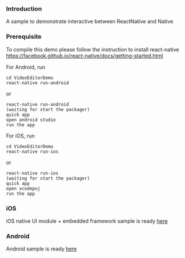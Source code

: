 ### Introduction
A sample to demonstrate interactive between ReactNative and Native

### Prerequisite
To compile this demo please follow the instruction to install react-native  
https://facebook.github.io/react-native/docs/getting-started.html

For Android, run  
```
cd VideoEditorDemo  
react-native run-android  
```
or
```
react-native run-android 
(waiting for start the packager) 
quick app 
open android studio
run the app
```

For iOS, run  
```
cd VideoEditorDemo  
react-native run-ios  
```
or
```
react-native run-ios 
(waiting for start the packager) 
quick app
open xcodepoj
run the app
```

### iOS  
iOS native UI module + embedded framework sample is ready [here](https://github.com/mandotleung/reactnative-natvie-demo/tree/master/ios)  

### Android
Android sample is ready [here](https://github.com/mandotleung/reactnative-natvie-demo/tree/master/android) 

